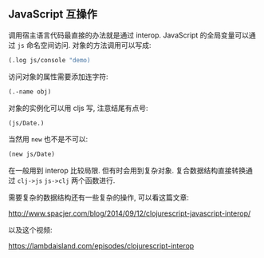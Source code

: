 
JavaScript 互操作
----

调用宿主语言代码最直接的办法就是通过 interop.
JavaScript 的全局变量可以通过 `js` 命名空间访问.
对象的方法调用可以写成:

```clojure
(.log js/console "demo)
```

访问对象的属性需要添加连字符:

```clojure
(.-name obj)
```

对象的实例化可以用 cljs 写, 注意结尾有点号:

```clojure
(js/Date.)
```

当然用 `new` 也不是不可以:

```clojure
(new js/Date)
```

在一般用到 interop 比较局限. 但有时会用到复杂对象.
复合数据结构直接转换通过 `clj->js` `js->clj` 两个函数进行.

需要复杂的数据结构还有一些复杂的操作, 可以看这篇文章:

http://www.spacjer.com/blog/2014/09/12/clojurescript-javascript-interop/

以及这个视频:

https://lambdaisland.com/episodes/clojurescript-interop